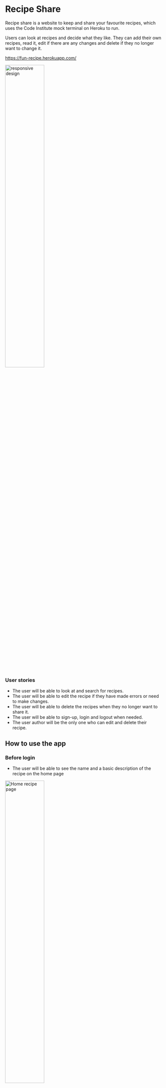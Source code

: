 # Recipe Share
Recipe share is a website to keep and share your favourite recipes, which uses the Code Institute mock terminal on Heroku to run. 

Users can look at recipes and decide what they like. They can add their own recipes, read it,  edit if there are any changes and delete if 
they no longer want to change it. 

https://fun-recipe.herokuapp.com/

<img src="assets/images/responsive.jpg" width=50% alt="responsive design">

### User stories
 * The user will be able to look at and search for recipes. 
 * The user will be able to edit the recipe if they have made errors or need to make changes. 
 * The user will be able to delete the recipes when they no longer want to share it. 
 * The user will be able to sign-up, login and logout when needed. 
 * The user author will be the only one who can edit and delete their recipe.


## How to use the app
### Before login

 * The user will be able to see the name and a basic description of the recipe on the home page

<img src="assets/images/home.JPG" width=50% alt="Home recipe page">

 * The user will be able to search for the type of recipe they would like. 
 
 <img src="assets/images/search.jpg" width=50% alt="Search bar">

 * When the user clicks on here to see the recipe, they will be taken to the full recipe.
 * While logged out they wont be able to add, delete or edit recipes. 

<img src="assets/images/recipe_no_user.jpg" width=50% alt="Recipe page when not logged on">

### Signing up

 * The user is able to sign up. 
 * The user must give their username and make a password, which they will need to confirm. 
 
<img src="assets/images/sign.jpg" width=50% alt="Sign up page">
 
### Logout and login

 * The user is able to logout and login when needed.
 
<img src="assets/images/signout.jpg" width=50% alt="Logout">
 
<img src="assets/images/signup.jpg" width=50% alt="Login page">

### When the user is logged in 
 * When the user is logged in they are able to add their own recipes and share it with others. 
 
<img src="assets/images/add.jpg" width=50% alt="Add recipe page">
  
 * Only the author of the recipe will see the edit and delete buttons. 
 
<img src="assets/images/recipe.jpg" width=50% alt="Logged in recipe page"> 
   
  * The author will be able to update their recipes when needed. 
   
<img src="assets/images/update.jpg" width=50% alt="Update recipe picture"> 

* The author will be able to delete their recipes if they no longer wish to share it. 

<img src="assets/images/delete.jpg" width=50% alt="Delete recipe picture">
   
## Features
 *  Users need can find recipes online. 
 * A nice place for the user to store their recipes. 

 ## Testing
 
 ### User story testing
 * The user is able to search for recipes using the search bar and any word/letter from the recipe. 
 * The author is able to edit the recipe if they have made errors or need to make changes. Only the author can edit the recipe by going into the full recipe. 
 * The author is able to delete the recipes when they no longer want to share it by finding the delete button in the full recipe. 
 * You do not need to sign-up or login to view the recipes.
 * The user can sign-up, login and logout if they want to add, delete or edit any recipes


## Bugs
### Solved Bugs
 * When I deployed my app my css was not deploying with it. 
 * I had not remove disable_collect static. Once I removed this it worked. 
 * You could enter the edit and delete section by adding it in the url. 
 * I fixed this by adding an if and else statement to allow only the author to enter. 
 
### Remaining Bugs
 * There are no remaining bugs. 

### Validator Testing
 * By running my project through lighthouse in devtool, I confirmed that the colours and fonts are easy to read and accessible. 
 * CSS
   * No errors were found when running the css code through jigsaw W3C code validator
 * HTML
   * No errors were found when running the html code through validator W3
* Python
  * Ran linter in gitpod recipe, had 2 long lines in settings which were imported when I installed django. 
  * Ran automated testing using tests.py = test_views, test_models and test_forms  
* Accessibility
  * By running my project through lighthouse in devtool, I confirmed that the colours and fonts are easy to read and accessible. 

<img src="assets/images/test.jpg" width=50% alt="Own testing">
<img src="assets/images/linter.jpg" width=50% alt="Linter testing">
<img src="assets/images/lighthouse.jpg" width=50% alt="Lighthouse testing">

## Deployment
This project was deployed early using Code Institute's mock terminal for Heroku
 #### Steps for early deployment:
  * Start by making a database using ElephantSQL. 
  * Then create a new Heroku app. 
  * Click on settings and Go to Convig Vars
  * Set Key to Port and Value to 8000. 
  * Then add my SECRET_KEY - same SECRET_KEY used on env.py
  * Then add DISABLE_COLLECTSTATIC for early deployment
  * Click on Deploy at top of page. 
  * Change Deployment method to GitHub. 
  * Connect to GitHub and add repository recipe. 
  * Check if manual deploy is on main otherwise set to main. 
  * Click on Deploy Branch
 #### Steps for final deployment:
  * Change Debug to False
  * git add . git commit -m and git push your code to github
  * Click on settings and Go to Convig Vars
  * Remove Disable_collectstatic
  * Go to Deploy at the top of your page. 
  * Once in Deploy go to the bottom and click on Deploy Branch. 
  * View you build log. 
  * Once the app has launched wait 30 seconds and open your app. 

## Credits
 * Code institute for the deployment terminal
 * Code institute Hello Django and I think before I blog. 
 * https://docs.djangoproject.com
 * https://ordinarycoders.com/blog/article/django-messages-framework
 * https://learn.microsoft.com/en-us/aspnet/web-api/overview/testing-and-debugging/unit-testing-controllers-in-web-api
 * Codemy - Create a search bar. 
 * https://docs.djangoproject.com
 * https://learn.microsoft.com/en-us/aspnet/web-api/overview/testing-and-debugging/unit-testing-controllers-in-web-api
 * https://simpleisbetterthancomplex.com/tutorial/2016/08/03/how-to-paginate-with-django.html
 * CodingEntrepreneurs - Try django 
 * The Dumbfounds - Django testing tutorial
 * https://getbootstrap.com/docs/5.2/getting-started/introduction/
 * Dom Vacchiano - Django tutorial for beginners/Django full stack
 * Background image from https://unsplash.com/
 * Slackoverflow for css animation of messages
